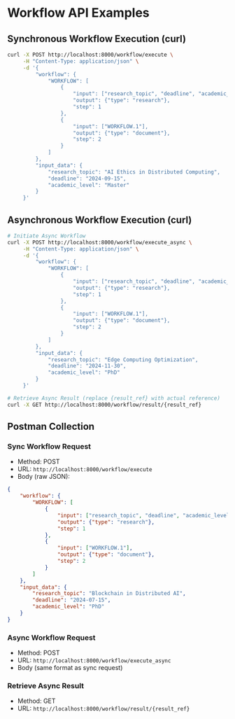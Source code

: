 # Workflow API Examples

## Synchronous Workflow Execution (curl)

```bash
curl -X POST http://localhost:8000/workflow/execute \
     -H "Content-Type: application/json" \
     -d '{
         "workflow": {
             "WORKFLOW": [
                 {
                     "input": ["research_topic", "deadline", "academic_level"],
                     "output": {"type": "research"},
                     "step": 1
                 },
                 {
                     "input": ["WORKFLOW.1"],
                     "output": {"type": "document"},
                     "step": 2
                 }
             ]
         },
         "input_data": {
             "research_topic": "AI Ethics in Distributed Computing",
             "deadline": "2024-09-15",
             "academic_level": "Master"
         }
     }'
```

## Asynchronous Workflow Execution (curl)

```bash
# Initiate Async Workflow
curl -X POST http://localhost:8000/workflow/execute_async \
     -H "Content-Type: application/json" \
     -d '{
         "workflow": {
             "WORKFLOW": [
                 {
                     "input": ["research_topic", "deadline", "academic_level"],
                     "output": {"type": "research"},
                     "step": 1
                 },
                 {
                     "input": ["WORKFLOW.1"],
                     "output": {"type": "document"},
                     "step": 2
                 }
             ]
         },
         "input_data": {
             "research_topic": "Edge Computing Optimization",
             "deadline": "2024-11-30",
             "academic_level": "PhD"
         }
     }'

# Retrieve Async Result (replace {result_ref} with actual reference)
curl -X GET http://localhost:8000/workflow/result/{result_ref}
```

## Postman Collection

### Sync Workflow Request

- Method: POST
- URL: `http://localhost:8000/workflow/execute`
- Body (raw JSON):

```json
{
    "workflow": {
        "WORKFLOW": [
            {
                "input": ["research_topic", "deadline", "academic_level"],
                "output": {"type": "research"},
                "step": 1
            },
            {
                "input": ["WORKFLOW.1"],
                "output": {"type": "document"},
                "step": 2
            }
        ]
    },
    "input_data": {
        "research_topic": "Blockchain in Distributed AI",
        "deadline": "2024-07-15",
        "academic_level": "PhD"
    }
}
```

### Async Workflow Request

- Method: POST
- URL: `http://localhost:8000/workflow/execute_async`
- Body (same format as sync request)

### Retrieve Async Result

- Method: GET
- URL: `http://localhost:8000/workflow/result/{result_ref}`

```
